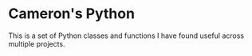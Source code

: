 # Cameron's Python

This is a set of Python classes and functions I have found useful across multiple projects.
